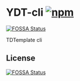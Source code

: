 # YDT-cli [![npm](https://img.shields.io/npm/v/ydt-cli.svg?style=flat&colorB=brightgreen)](https://www.npmjs.com/package/ydt-cli)
[![FOSSA Status](https://app.fossa.io/api/projects/git%2Bgithub.com%2Fl-hammer%2FYDT-cli.svg?type=shield)](https://app.fossa.io/projects/git%2Bgithub.com%2Fl-hammer%2FYDT-cli?ref=badge_shield)

TDTemplate cli

## License
[![FOSSA Status](https://app.fossa.io/api/projects/git%2Bgithub.com%2Fl-hammer%2FYDT-cli.svg?type=large)](https://app.fossa.io/projects/git%2Bgithub.com%2Fl-hammer%2FYDT-cli?ref=badge_large)